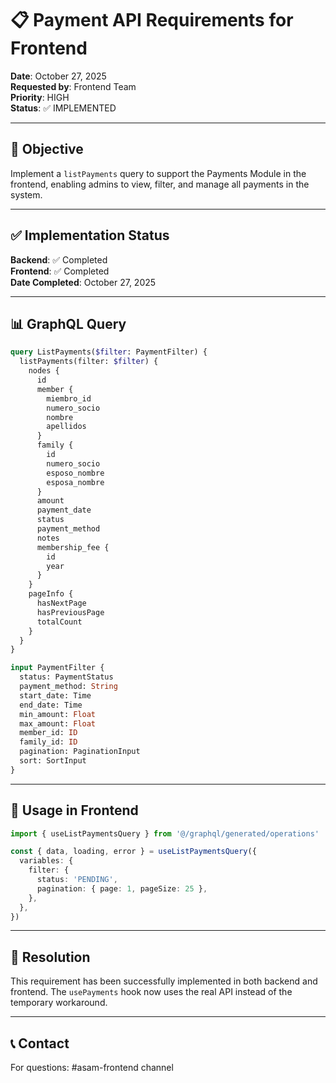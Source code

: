 # 📋 Payment API Requirements for Frontend

**Date**: October 27, 2025  
**Requested by**: Frontend Team  
**Priority**: HIGH  
**Status**: ✅ IMPLEMENTED

---

## 🎯 Objective

Implement a `listPayments` query to support the Payments Module in the frontend, enabling admins to view, filter, and manage all payments in the system.

---

## ✅ Implementation Status

**Backend**: ✅ Completed  
**Frontend**: ✅ Completed  
**Date Completed**: October 27, 2025

---

## 📊 GraphQL Query

```graphql
query ListPayments($filter: PaymentFilter) {
  listPayments(filter: $filter) {
    nodes {
      id
      member {
        miembro_id
        numero_socio
        nombre
        apellidos
      }
      family {
        id
        numero_socio
        esposo_nombre
        esposa_nombre
      }
      amount
      payment_date
      status
      payment_method
      notes
      membership_fee {
        id
        year
      }
    }
    pageInfo {
      hasNextPage
      hasPreviousPage
      totalCount
    }
  }
}

input PaymentFilter {
  status: PaymentStatus
  payment_method: String
  start_date: Time
  end_date: Time
  min_amount: Float
  max_amount: Float
  member_id: ID
  family_id: ID
  pagination: PaginationInput
  sort: SortInput
}
```

---

## 📝 Usage in Frontend

```typescript
import { useListPaymentsQuery } from '@/graphql/generated/operations'

const { data, loading, error } = useListPaymentsQuery({
  variables: {
    filter: {
      status: 'PENDING',
      pagination: { page: 1, pageSize: 25 },
    },
  },
})
```

---

## 🎉 Resolution

This requirement has been successfully implemented in both backend and frontend.
The `usePayments` hook now uses the real API instead of the temporary workaround.

---

## 📞 Contact

For questions: #asam-frontend channel
